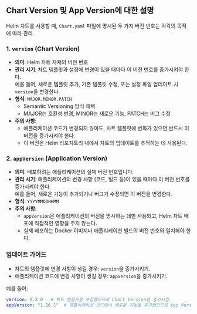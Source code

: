 ## Chart Version 및 App Version에 대한 설명

Helm 차트를 사용할 때, `Chart.yaml` 파일에 명시된 두 가지 버전 번호는 각각의 목적에 따라 관리.

### 1. `version` (Chart Version)
- **의미**: Helm 차트 자체의 버전 번호
- **관리 시기**: 차트 템플릿과 설정에 변경이 있을 때마다 이 버전 번호를 증가시켜야 한다.  
  예를 들어, 새로운 템플릿 추가, 기존 템플릿 수정, 또는 설정 파일 업데이트 시 `version`을 변경한다.
- **형식**: `MAJOR.MINOR.PATCH` 
  - Semantic Versioning 방식 채택
  - MAJOR는 호환성 변경, MINOR는 새로운 기능, PATCH는 버그 수정
- **주의 사항**: 
  - 애플리케이션 코드가 변경되지 않아도, 차트 템플릿에 변화가 있으면 반드시 이 버전을 증가시켜야 한다.
  - 이 버전은 Helm 리포지토리 내에서 차트의 업데이트를 추적하는 데 사용된다.

### 2. `appVersion` (Application Version)
- **의미**: 배포하려는 애플리케이션의 실제 버전 번호입니다.
- **관리 시기**: 애플리케이션의 변경 사항 (코드, 빌드 등)이 있을 때마다 이 버전 번호를 증가시켜야 한다.  
  예를 들어, 새로운 기능이 추가되거나 버그가 수정되면 이 버전을 변경한다.
- **형식**: `YYYYMMDDHHMM`
- **주의 사항**:
  - `appVersion`은 애플리케이션의 버전을 명시하는 데만 사용되고, Helm 차트 배포에 직접적인 영향을 주지 않는다.
  - 실제 배포하는 Docker 이미지나 애플리케이션 빌드의 버전 번호와 일치해야 한다.

### 업데이트 가이드
- 차트의 템플릿에 변경 사항이 생길 경우: `version`을 증가시키기.
- 애플리케이션 코드에 변경 사항이 생길 경우: `appVersion`을 증가시키기.

예를 들어:
```yaml
version: 0.2.0   # 차트 템플릿을 수정했으므로 Chart Version을 증가시킴.
appVersion: "1.16.1"  # 애플리케이션 코드에서 새로운 기능을 추가했으므로 App Version을 증가시킴.
```

### 